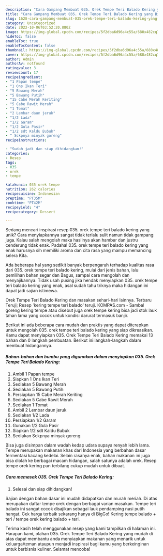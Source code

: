 ```yaml
---
description: "Cara Gampang Membuat 035. Orek Tempe Teri Balado Kering yang Bisa Manjain Lidah"
title: "Cara Gampang Membuat 035. Orek Tempe Teri Balado Kering yang Bisa Manjain Lidah"
slug: 1628-cara-gampang-membuat-035-orek-tempe-teri-balado-kering-yang-bisa-manjain-lidah
category: Uncategorized
date: 2022-10-06T03:52:20.880Z
image: https://img-global.cpcdn.com/recipes/5f2dba6d96a4c55a/680x482cq70/035-orek-tempe-teri-balado-kering-foto-resep-utama.jpg
hideToc: false
enableToc: true
enableTocContent: false
thumbnail: https://img-global.cpcdn.com/recipes/5f2dba6d96a4c55a/680x482cq70/035-orek-tempe-teri-balado-kering-foto-resep-utama.jpg
cover: https://img-global.cpcdn.com/recipes/5f2dba6d96a4c55a/680x482cq70/035-orek-tempe-teri-balado-kering-foto-resep-utama.jpg
author: Admin
authorAv: notfound
ratingvalue: 3
reviewcount: 17
recipeingredient:
- "1 Papan tempe"
- "1 Ons Ikan Teri"
- "5 Bawang Merah"
- "5 Bawang Putih"
- "15 Cabe Merah Keriting"
- "5 Cabe Rawit Merah"
- "1 Tomat"
- "2 Lembar daun jeruk"
- "1/2 Lada"
- "1/2 Garam"
- "1/2 Gula Pasir"
- "1/2 sdt Kaldu Bubuk"
- " Sckpnya minyak goreng"
recipeinstructions:

- "Sudah jadi dan siap dihidangkan!"
categories:
- Resep
tags:
- 035
- orek
- tempe

katakunci: 035 orek tempe 
nutrition: 262 calories
recipecuisine: Indonesian
preptime: "PT35M"
cooktime: "PT42M"
recipeyield: "4"
recipecategory: Dessert

---
```





Sedang mencari inspirasi resep 035. orek tempe teri balado kering yang unik? Cara menyiapkannya sangat tidak terlalu sulit namun tidak gampang juga. Kalau salah mengolah maka hasilnya akan hambar dan justru cenderung tidak enak. Padahal 035. orek tempe teri balado kering yang enak harusnya sih memiliki aroma dan cita rasa yang mampu memancing selera Kita.





Ada beberapa hal yang sedikit banyak berpengaruh terhadap kualitas rasa dari 035. orek tempe teri balado kering, mulai dari jenis bahan, lalu pemilihan bahan segar dan Bagus, sampai cara mengolah dan menyajikannya. Tidak usah pusing jika hendak menyiapkan 035. orek tempe teri balado kering yang enak,      asal sudah tahu triknya maka hidangan ini dapat jadi sajian istimewa.














Orek Tempe Teri Balado Kering dan masakan sehari-hari lainnya. Terbaru Teruji; Resep &#39;kering tempe teri balado&#39; teruji. KOMPAS.com - Sambal goreng kering tempe atau disebut juga orek tempe kering bisa jadi stok lauk tahan lama yang cocok untuk kondisi darurat termasuk banjir.






Berikut ini ada beberapa cara mudah dan praktis yang dapat diterapkan untuk mengolah 035. orek tempe teri balado kering yang siap dikreasikan. Kamu dapat menyiapkan 035. Orek Tempe Teri Balado Kering memakai 13 bahan dan 0 langkah pembuatan. Berikut ini langkah-langkah dalam membuat hidangannya.

<!--inarticleads1-->

##### Bahan-bahan dan bumbu yang digunakan dalam menyiapkan 035. Orek Tempe Teri Balado Kering:

1. Ambil 1 Papan tempe
1. Siapkan 1 Ons Ikan Teri
1. Sediakan 5 Bawang Merah
1. Sediakan 5 Bawang Putih
1. Persiapkan 15 Cabe Merah Keriting
1. Sediakan 5 Cabe Rawit Merah
1. Sediakan 1 Tomat
1. Ambil 2 Lembar daun jeruk
1. Sediakan 1/2 Lada
1. Persiapkan 1/2 Garam
1. Gunakan 1/2 Gula Pasir
1. Siapkan 1/2 sdt Kaldu Bubuk
1. Sediakan  Sckpnya minyak goreng


Bisa juga disimpan dalam wadah kedap udara supaya renyah lebih lama. Tempe merupakan makanan khas dari Indonesia yang berbahan dasar fermentasi kacang kedelai. Selain rasanya enak, bahan makanan ini juga bisa diolah ke berbagai macam hidangan, salah satunya adalah orek. Resep tempe orek kering pun terbilang cukup mudah untuk dibuat. 

<!--inarticleads2-->

##### Cara memasak 035. Orek Tempe Teri Balado Kering:


1. Selesai dan siap dihidangkan!

Sajian dengan bahan dasar ini mudah didapatkan dan murah meriah. Di atas merupakan daftar tempe orek dengan berbagai varian masakan. Tempe teri balado ini sangat cocok disajikan sebagai lauk pendamping nasi putih hangat. Cek harga terbaik sekarang hanya di BigGo! Kering tempe balado + teri / tempe orek kering balado + teri. 

Terima kasih telah menggunakan resep yang kami tampilkan di halaman ini. Harapan kami, olahan 035. Orek Tempe Teri Balado Kering yang mudah di atas dapat membantu anda menyiapkan makanan yang menarik untuk keluarga/teman ataupun menjadi inspirasi bagi kamu yang berkeinginan untuk berbisnis kuliner. Selamat mencoba!
